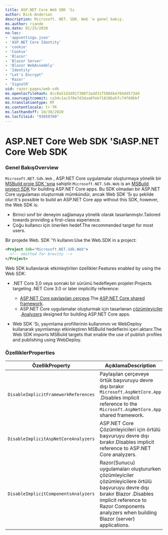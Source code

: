```yaml
---
title: ASP.NET Core Web SDK 'Sı
author: Rick-Anderson
description: Microsoft. NET. SDK. Web 'e genel bakış.
ms.author: riande
ms.date: 01/25/2020
no-loc:
- 'appsettings.json'
- 'ASP.NET Core Identity'
- 'cookie'
- 'Cookie'
- 'Blazor'
- 'Blazor Server'
- 'Blazor WebAssembly'
- 'Identity'
- "Let's Encrypt"
- 'Razor'
- 'SignalR'
uid: razor-pages/web-sdk
ms.openlocfilehash: 8cc0a51d3d917300f3add31f5884b4784dd573dd
ms.sourcegitcommit: ca34c1ac578e7d3daa0febf1810ba5fc74f60bbf
ms.translationtype: MT
ms.contentlocale: tr-TR
ms.lasthandoff: 10/30/2020
ms.locfileid: "93059760"
---
```

# <a name="aspnet-core-web-sdk"></a><span data-ttu-id="a44ff-103">ASP.NET Core Web SDK 'Sı</span><span class="sxs-lookup"><span data-stu-id="a44ff-103">ASP.NET Core Web SDK</span></span>

### <a name="overview"></a><span data-ttu-id="a44ff-104">Genel Bakış</span><span class="sxs-lookup"><span data-stu-id="a44ff-104">Overview</span></span>

<span data-ttu-id="a44ff-105">`Microsoft.NET.Sdk.Web` , ASP.NET Core uygulamalar oluşturmaya yönelik bir [MSBuild proje SDK 'sına](/visualstudio/msbuild/how-to-use-project-sdk) sahiptir.</span><span class="sxs-lookup"><span data-stu-id="a44ff-105">`Microsoft.NET.Sdk.Web` is an [MSBuild project SDK](/visualstudio/msbuild/how-to-use-project-sdk) for building ASP.NET Core apps.</span></span> <span data-ttu-id="a44ff-106">Bu SDK olmadan bir ASP.NET Core uygulaması oluşturmak mümkündür, ancak Web SDK 'Sı şu şekilde olur:</span><span class="sxs-lookup"><span data-stu-id="a44ff-106">It's possible to build an ASP.NET Core app without this SDK, however, the Web SDK is:</span></span>

* <span data-ttu-id="a44ff-107">Birinci sınıf bir deneyim sağlamaya yönelik olarak tasarlanmıştır.</span><span class="sxs-lookup"><span data-stu-id="a44ff-107">Tailored towards providing a first-class experience.</span></span>
* <span data-ttu-id="a44ff-108">Çoğu kullanıcı için önerilen hedef.</span><span class="sxs-lookup"><span data-stu-id="a44ff-108">The recommended target for most users.</span></span>

<span data-ttu-id="a44ff-109">Bir projede Web. SDK 'Yı kullanın:</span><span class="sxs-lookup"><span data-stu-id="a44ff-109">Use the Web.SDK in a project:</span></span>

  ```xml
  <Project Sdk="Microsoft.NET.Sdk.Web">
    <!-- omitted for brevity -->
  </Project>
  ```

<span data-ttu-id="a44ff-110">Web SDK kullanılarak etkinleştirilen özellikler:</span><span class="sxs-lookup"><span data-stu-id="a44ff-110">Features enabled by using the Web SDK:</span></span>

* <span data-ttu-id="a44ff-111">.NET Core 3,0 veya sonraki bir sürümü hedefleyen projeler:</span><span class="sxs-lookup"><span data-stu-id="a44ff-111">Projects targeting .NET Core 3.0 or later implicitly reference:</span></span>

  * <span data-ttu-id="a44ff-112">[ASP.NET Core paylaşılan çerçeve](xref:fundamentals/metapackage-app).</span><span class="sxs-lookup"><span data-stu-id="a44ff-112">The [ASP.NET Core shared framework](xref:fundamentals/metapackage-app).</span></span>
  * <span data-ttu-id="a44ff-113">ASP.NET Core uygulamalar oluşturmak için tasarlanan [çözümleyiciler](/visualstudio/extensibility/getting-started-with-roslyn-analyzers) .</span><span class="sxs-lookup"><span data-stu-id="a44ff-113">[Analyzers](/visualstudio/extensibility/getting-started-with-roslyn-analyzers) designed for building ASP.NET Core apps.</span></span>
* <span data-ttu-id="a44ff-114">Web SDK 'Sı, yayımlama profillerinin kullanımını ve WebDeploy kullanarak yayımlamayı etkinleştiren MSBuild hedeflerini içeri aktarır.</span><span class="sxs-lookup"><span data-stu-id="a44ff-114">The Web SDK imports MSBuild targets that enable the use of publish profiles and publishing using WebDeploy.</span></span>

### <a name="properties"></a><span data-ttu-id="a44ff-115">Özellikler</span><span class="sxs-lookup"><span data-stu-id="a44ff-115">Properties</span></span>

| <span data-ttu-id="a44ff-116">Özellik</span><span class="sxs-lookup"><span data-stu-id="a44ff-116">Property</span></span> | <span data-ttu-id="a44ff-117">Açıklama</span><span class="sxs-lookup"><span data-stu-id="a44ff-117">Description</span></span> |
| -------- | ----------- |
| `DisableImplicitFrameworkReferences` | <span data-ttu-id="a44ff-118">Paylaşılan çerçeveye örtük başvuruyu devre dışı bırakır `Microsoft.AspNetCore.App` .</span><span class="sxs-lookup"><span data-stu-id="a44ff-118">Disables implicit reference to the `Microsoft.AspNetCore.App` shared framework.</span></span> |
| `DisableImplicitAspNetCoreAnalyzers` | <span data-ttu-id="a44ff-119">ASP.NET Core Çözümleyicileri için örtülü başvuruyu devre dışı bırakır.</span><span class="sxs-lookup"><span data-stu-id="a44ff-119">Disables implicit reference to ASP.NET Core analyzers.</span></span> |
| `DisableImplicitComponentsAnalyzers` | <span data-ttu-id="a44ff-120">Razor(Sunucu) uygulamaları oluştururken çözümleyiciler çözümleyicilere örtülü başvuruyu devre dışı bırakır Blazor .</span><span class="sxs-lookup"><span data-stu-id="a44ff-120">Disables implicit reference to Razor Components analyzers when building Blazor (server) applications.</span></span> |